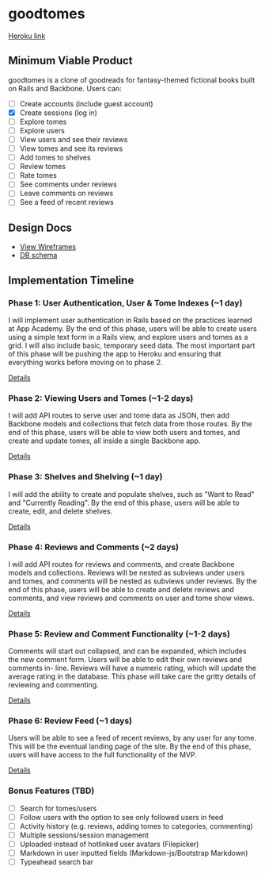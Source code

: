 # goodtomes

[Heroku link][heroku]

[heroku]: #

## Minimum Viable Product
goodtomes is a clone of goodreads for fantasy-themed fictional books built on
Rails and Backbone. Users can:

<!-- This is a Markdown checklist. Use it to keep track of your progress! -->

- [ ] Create accounts (include guest account)
- [x] Create sessions (log in)
- [ ] Explore tomes
- [ ] Explore users
- [ ] View users and see their reviews
- [ ] View tomes and see its reviews
- [ ] Add tomes to shelves
- [ ] Review tomes
- [ ] Rate tomes
- [ ] See comments under reviews
- [ ] Leave comments on reviews
- [ ] See a feed of recent reviews

## Design Docs
* [View Wireframes][views]
* [DB schema][schema]

[views]: ./docs/views.md
[schema]: ./docs/schema.md

## Implementation Timeline

### Phase 1: User Authentication, User & Tome Indexes (~1 day)
I will implement user authentication in Rails based on the practices learned at
App Academy. By the end of this phase, users will be able to create users using
a simple text form in a Rails view, and explore users and tomes as a grid. I
will also include basic, temporary seed data. The most important part of this
phase will be pushing the app to Heroku and ensuring that everything works
before moving on to phase 2.

[Details][phase-one]

### Phase 2: Viewing Users and Tomes  (~1-2 days)
I will add API routes to serve user and tome data as JSON, then add Backbone
models and collections that fetch data from those routes. By the end of this
phase, users will be able to view both users and tomes, and create and update
tomes, all inside a single Backbone app.

[Details][phase-two]

### Phase 3: Shelves and Shelving (~1 day)
I will add the ability to create and populate shelves, such as "Want to Read"
and "Currently Reading". By the end of this phase, users will be able to create,
edit, and delete shelves.

[Details][phase-three]

### Phase 4: Reviews and Comments (~2 days)
I will add API routes for reviews and comments, and create Backbone models and
collections. Reviews will be nested as subviews under users and tomes, and
comments will be nested as subviews under reviews. By the end of this phase,
users will be able to create and delete reviews and comments, and view reviews
and comments on user and tome show views.

[Details][phase-four]

### Phase 5: Review and Comment Functionality (~1-2 days)
Comments will start out collapsed, and can be expanded, which includes the new
comment form. Users will be able to edit their own reviews and comments in-
line. Reviews will have a numeric rating, which will update the average rating
in the database. This phase will take care the gritty details of reviewing and
commenting.

[Details][phase-five]

### Phase 6: Review Feed (~1 days)
Users will be able to see a feed of recent reviews, by any user for any tome.
This will be the eventual landing page of the site. By the end of this phase,
users will have access to the full functionality of the MVP.

[Details][phase-six]

### Bonus Features (TBD)
- [ ] Search for tomes/users
- [ ] Follow users with the option to see only followed users in feed
- [ ] Activity history (e.g. reviews, adding tomes to categories, commenting)
- [ ] Multiple sessions/session management
- [ ] Uploaded instead of hotlinked user avatars (Filepicker)
- [ ] Markdown in user inputted fields (Markdown-js/Bootstrap Markdown)
- [ ] Typeahead search bar

[phase-one]: ./docs/phases/phase1.md
[phase-two]: ./docs/phases/phase2.md
[phase-three]: ./docs/phases/phase3.md
[phase-four]: ./docs/phases/phase4.md
[phase-five]: ./docs/phases/phase5.md
[phase-six]: ./docs/phases/phase6.md

